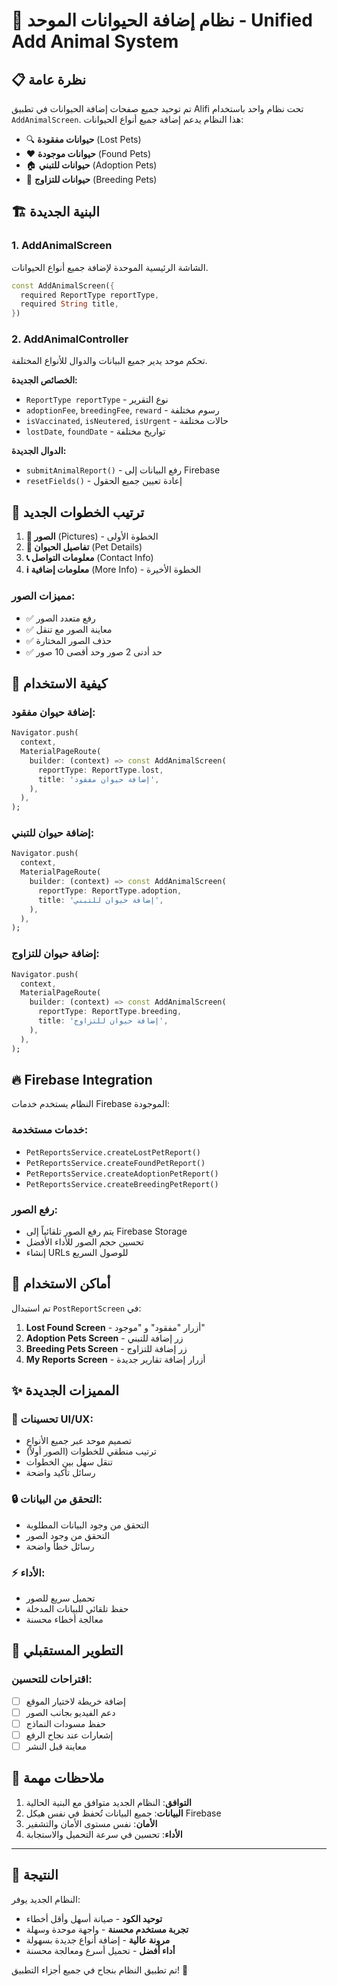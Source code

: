 # 🐾 نظام إضافة الحيوانات الموحد - Unified Add Animal System

## 📋 نظرة عامة

تم توحيد جميع صفحات إضافة الحيوانات في تطبيق Alifi تحت نظام واحد باستخدام `AddAnimalScreen`. هذا النظام يدعم إضافة جميع أنواع الحيوانات:

- 🔍 **حيوانات مفقودة** (Lost Pets)
- ❤️ **حيوانات موجودة** (Found Pets) 
- 🏠 **حيوانات للتبني** (Adoption Pets)
- 👶 **حيوانات للتزاوج** (Breeding Pets)

## 🏗️ البنية الجديدة

### 1. AddAnimalScreen
الشاشة الرئيسية الموحدة لإضافة جميع أنواع الحيوانات.

```dart
const AddAnimalScreen({
  required ReportType reportType,
  required String title,
})
```

### 2. AddAnimalController
تحكم موحد يدير جميع البيانات والدوال للأنواع المختلفة.

**الخصائص الجديدة:**
- `ReportType reportType` - نوع التقرير
- `adoptionFee`, `breedingFee`, `reward` - رسوم مختلفة
- `isVaccinated`, `isNeutered`, `isUrgent` - حالات مختلفة
- `lostDate`, `foundDate` - تواريخ مختلفة

**الدوال الجديدة:**
- `submitAnimalReport()` - رفع البيانات إلى Firebase
- `resetFields()` - إعادة تعيين جميع الحقول

## 🎯 ترتيب الخطوات الجديد

1. **📸 الصور** (Pictures) - الخطوة الأولى
2. **🐾 تفاصيل الحيوان** (Pet Details)
3. **📞 معلومات التواصل** (Contact Info)  
4. **ℹ️ معلومات إضافية** (More Info) - الخطوة الأخيرة

### مميزات الصور:
- ✅ رفع متعدد الصور
- ✅ معاينة الصور مع تنقل
- ✅ حذف الصور المختارة
- ✅ حد أدنى 2 صور وحد أقصى 10 صور

## 🔄 كيفية الاستخدام

### إضافة حيوان مفقود:
```dart
Navigator.push(
  context,
  MaterialPageRoute(
    builder: (context) => const AddAnimalScreen(
      reportType: ReportType.lost,
      title: 'إضافة حيوان مفقود',
    ),
  ),
);
```

### إضافة حيوان للتبني:
```dart
Navigator.push(
  context,
  MaterialPageRoute(
    builder: (context) => const AddAnimalScreen(
      reportType: ReportType.adoption,
      title: 'إضافة حيوان للتبني',
    ),
  ),
);
```

### إضافة حيوان للتزاوج:
```dart
Navigator.push(
  context,
  MaterialPageRoute(
    builder: (context) => const AddAnimalScreen(
      reportType: ReportType.breeding,
      title: 'إضافة حيوان للتزاوج',
    ),
  ),
);
```

## 🔥 Firebase Integration

النظام يستخدم خدمات Firebase الموجودة:

### خدمات مستخدمة:
- `PetReportsService.createLostPetReport()`
- `PetReportsService.createFoundPetReport()`
- `PetReportsService.createAdoptionPetReport()`
- `PetReportsService.createBreedingPetReport()`

### رفع الصور:
- يتم رفع الصور تلقائياً إلى Firebase Storage
- تحسين حجم الصور للأداء الأفضل
- إنشاء URLs للوصول السريع

## 📱 أماكن الاستخدام

تم استبدال `PostReportScreen` في:

1. **Lost Found Screen** - أزرار "مفقود" و "موجود"
2. **Adoption Pets Screen** - زر إضافة للتبني
3. **Breeding Pets Screen** - زر إضافة للتزاوج  
4. **My Reports Screen** - أزرار إضافة تقارير جديدة

## ✨ المميزات الجديدة

### 🎨 تحسينات UI/UX:
- تصميم موحد عبر جميع الأنواع
- ترتيب منطقي للخطوات (الصور أولاً)
- تنقل سهل بين الخطوات
- رسائل تأكيد واضحة

### 🔒 التحقق من البيانات:
- التحقق من وجود البيانات المطلوبة
- التحقق من وجود الصور
- رسائل خطأ واضحة

### ⚡ الأداء:
- تحميل سريع للصور
- حفظ تلقائي للبيانات المدخلة
- معالجة أخطاء محسنة

## 🔧 التطوير المستقبلي

### اقتراحات للتحسين:
- [ ] إضافة خريطة لاختيار الموقع
- [ ] دعم الفيديو بجانب الصور
- [ ] حفظ مسودات النماذج
- [ ] إشعارات عند نجاح الرفع
- [ ] معاينة قبل النشر

## 📝 ملاحظات مهمة

1. **التوافق**: النظام الجديد متوافق مع البنية الحالية
2. **البيانات**: جميع البيانات تُحفظ في نفس هيكل Firebase
3. **الأمان**: نفس مستوى الأمان والتشفير
4. **الأداء**: تحسين في سرعة التحميل والاستجابة

---

## 🎉 النتيجة

النظام الجديد يوفر:
- **توحيد الكود** - صيانة أسهل وأقل أخطاء
- **تجربة مستخدم محسنة** - واجهة موحدة وسهلة
- **مرونة عالية** - إضافة أنواع جديدة بسهولة
- **أداء أفضل** - تحميل أسرع ومعالجة محسنة

تم تطبيق النظام بنجاح في جميع أجزاء التطبيق! 🚀 